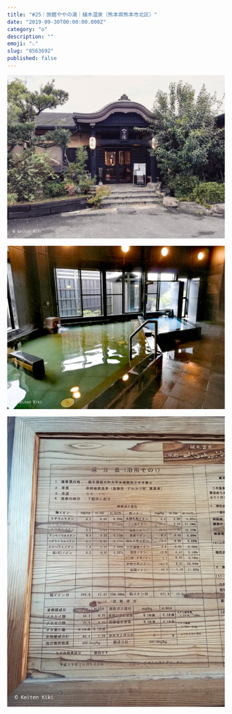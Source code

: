 ```yaml
---
title: "#25｜旅館ややの湯｜植木温泉（熊本県熊本市北区）"
date: "2019-09-30T00:00:00.000Z"
category: "o"
description: ""
emoji: "♨️"
slug: "8563692"
published: false
---
```


![♨](01.jpg)

![♨](02.jpg)

![♨](03.jpg)
